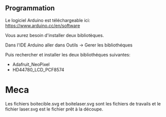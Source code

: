 ## Programmation


Le logiciel Arduino est téléchargeable ici:  
https://www.arduino.cc/en/software  

Vous aurez besoin d'installer deux bibliotèques.

Dans l'IDE Arduino aller dans Outils -> Gerer les bibliothéques


Puis rechercher et installer les deux bibliothéques suivantes:

* Adafruit_NeoPixel
* HD44780_LCD_PCF8574

# Meca

Les fichiers boitecible.svg et boitelaser.svg sont les fichiers de travails et le fichier laser.svg est le fichier prêt à la découpe.





